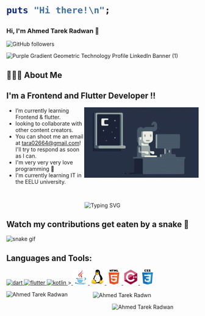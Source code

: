 <h1>

```Ruby
puts "Hi there!\n";
```
</h1>
<!-- START -->


### Hi, I'm Ahmed Tarek Radwan 👋

![GitHub followers](https://img.shields.io/github/followers/Amira-Zahran?label=Follow&style=social)

![Purple Gradient Geometric Technology Profile LinkedIn Banner  (1)](https://user-images.githubusercontent.com/88105077/157883808-762a27a1-c1c5-447c-80a1-fb892f511393.png)

## 👨🏻‍💻 About Me

## I'm a Frontend and Flutter Developer !!

<img alt="Night Coding" src="https://raw.githubusercontent.com/AVS1508/AVS1508/master/assets/Night-Coding.gif" align="right"/>

-    I’m currently learning Frontend & flutter.
-    looking to collaborate with other content creators.
-    You can shoot me an email at tara02664@gmail.com! I'll try to respond as soon as I can.
-    I'm very very very love programming 🖤
-    I'm currently learning IT in the EELU university.
<br>
<!-- -->
<p  align="center">
<img alt="Typing SVG" src="https://readme-typing-svg.herokuapp.com?color=%232E9FD0&vCenter=true&width=500&lines=Hello%2C+I+am+Ahmed+Tarek+Radwan.;I+have+experience+in+programming+languages;Like+C%2B%2B%2CJava%2CHtml5&2cCSS5%2CKotlin%2CDart;But+the+most+important+of+which+is+Java."/>
</p>

## Watch my contributions get eaten by a snake 🐍
![snake gif](https://github.com/tanyarajhans/Actions/blob/output/github-contribution-grid-snake.svg)

## Languages and Tools: 
<p align="left"> <a href="https://dart.dev" target="_blank" rel="noreferrer"> <img src="https://www.vectorlogo.zone/logos/dartlang/dartlang-icon.svg" alt="dart" width="40" height="40"/> </a> <a href="https://flutter.dev" target="_blank" rel="noreferrer"> <img src="https://www.vectorlogo.zone/logos/flutterio/flutterio-icon.svg" alt="flutter" width="40" height="40"/> </a> <a href="https://kotlinlang.org" target="_blank" rel="noreferrer"> <img src="https://www.vectorlogo.zone/logos/kotlinlang/kotlinlang-icon.svg" alt="kotlin" width="40" height="40"/> </a>><a href="https://www.java.com" target="_blank" rel="noreferrer"> <img src="https://raw.githubusercontent.com/devicons/devicon/master/icons/java/java-original.svg" alt="java" width="40" height="40"/> </a> <a href="https://www.linux.org/" target="_blank" rel="noreferrer"> <img src="https://raw.githubusercontent.com/devicons/devicon/master/icons/linux/linux-original.svg" alt="linux" width="40" height="40"/> </a> <a href="https://www.w3.org/html/" target="_blank" rel="noreferrer"> <img src="https://raw.githubusercontent.com/devicons/devicon/master/icons/html5/html5-original-wordmark.svg" alt="html5" width="40" height="40"/> </a><a href="https://www.w3schools.com/cpp/" target="_blank" rel="noreferrer"> <img src="https://raw.githubusercontent.com/devicons/devicon/master/icons/cplusplus/cplusplus-original.svg" alt="cplusplus" width="40" height="40"/> </a> <a href="https://www.w3schools.com/css/" target="_blank" rel="noreferrer"> <img src="https://raw.githubusercontent.com/devicons/devicon/master/icons/css3/css3-original-wordmark.svg" alt="css3" width="40" height="40"/> </a> </p>



<p align="left"><img width="45%" align="left" src="https://github-readme-stats.vercel.app/api?username=ahmedradwan21&show_icons=true&include_all_commits=true&theme=radical&hide_border=true" alt="Ahmed Tarek Radwan" /></p>
<p align="right">


<p><img align="center" src="https://github-readme-streak-stats.herokuapp.com/?user=ahmedradwan21&show_icons=true&include_all_commits=true&theme=radical&hide_border=true" alt="Ahmed Tarek Radwn" /></p>

  <img width="45%" align="right" sy src="https://github-readme-stats.vercel.app/api/top-langs/?username=ahmedradwan21&layout=compact&theme=radical&hide_border=true" alt="Ahmed Tarek Radwan" /></p>


